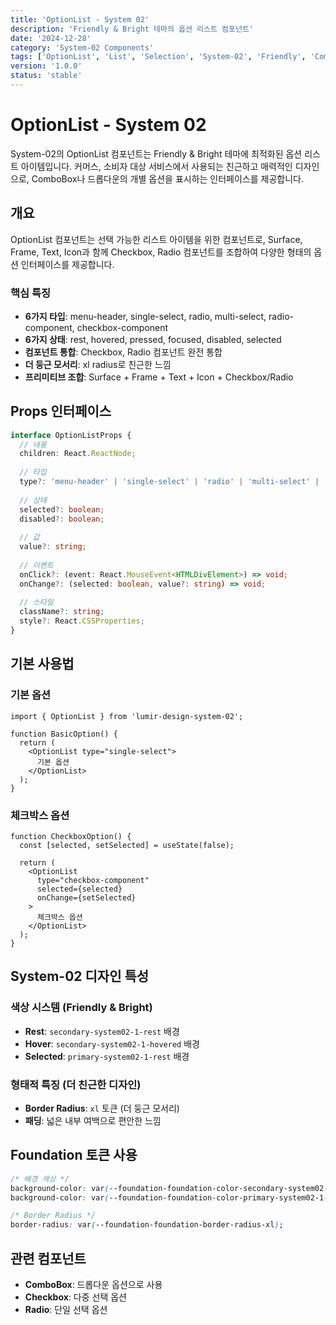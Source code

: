 ```yaml
---
title: 'OptionList - System 02'
description: 'Friendly & Bright 테마의 옵션 리스트 컴포넌트'
date: '2024-12-28'
category: 'System-02 Components'
tags: ['OptionList', 'List', 'Selection', 'System-02', 'Friendly', 'Commerce']
version: '1.0.0'
status: 'stable'
---
```


# OptionList - System 02

System-02의 OptionList 컴포넌트는 Friendly & Bright 테마에 최적화된 옵션 리스트 아이템입니다. 커머스, 소비자 대상 서비스에서 사용되는 친근하고 매력적인 디자인으로, ComboBox나 드롭다운의 개별 옵션을 표시하는 인터페이스를 제공합니다.

## 개요

OptionList 컴포넌트는 선택 가능한 리스트 아이템을 위한 컴포넌트로, Surface, Frame, Text, Icon과 함께 Checkbox, Radio 컴포넌트를 조합하여 다양한 형태의 옵션 인터페이스를 제공합니다.

### 핵심 특징

- **6가지 타입**: menu-header, single-select, radio, multi-select, radio-component, checkbox-component
- **6가지 상태**: rest, hovered, pressed, focused, disabled, selected
- **컴포넌트 통합**: Checkbox, Radio 컴포넌트 완전 통합
- **더 둥근 모서리**: xl radius로 친근한 느낌
- **프리미티브 조합**: Surface + Frame + Text + Icon + Checkbox/Radio

## Props 인터페이스

```typescript
interface OptionListProps {
  // 내용
  children: React.ReactNode;
  
  // 타입
  type?: 'menu-header' | 'single-select' | 'radio' | 'multi-select' | 'radio-component' | 'checkbox-component';
  
  // 상태
  selected?: boolean;
  disabled?: boolean;
  
  // 값
  value?: string;
  
  // 이벤트
  onClick?: (event: React.MouseEvent<HTMLDivElement>) => void;
  onChange?: (selected: boolean, value?: string) => void;
  
  // 스타일
  className?: string;
  style?: React.CSSProperties;
}
```

## 기본 사용법

### 기본 옵션

```tsx
import { OptionList } from 'lumir-design-system-02';

function BasicOption() {
  return (
    <OptionList type="single-select">
      기본 옵션
    </OptionList>
  );
}
```

### 체크박스 옵션

```tsx
function CheckboxOption() {
  const [selected, setSelected] = useState(false);
  
  return (
    <OptionList
      type="checkbox-component"
      selected={selected}
      onChange={setSelected}
    >
      체크박스 옵션
    </OptionList>
  );
}
```

## System-02 디자인 특성

### 색상 시스템 (Friendly & Bright)

- **Rest**: `secondary-system02-1-rest` 배경
- **Hover**: `secondary-system02-1-hovered` 배경  
- **Selected**: `primary-system02-1-rest` 배경

### 형태적 특징 (더 친근한 디자인)

- **Border Radius**: `xl` 토큰 (더 둥근 모서리)
- **패딩**: 넓은 내부 여백으로 편안한 느낌

## Foundation 토큰 사용

```css
/* 배경 색상 */
background-color: var(--foundation-foundation-color-secondary-system02-1-rest);
background-color: var(--foundation-foundation-color-primary-system02-1-rest); /* 선택됨 */

/* Border Radius */
border-radius: var(--foundation-foundation-border-radius-xl);
```

## 관련 컴포넌트

- **ComboBox**: 드롭다운 옵션으로 사용
- **Checkbox**: 다중 선택 옵션
- **Radio**: 단일 선택 옵션 